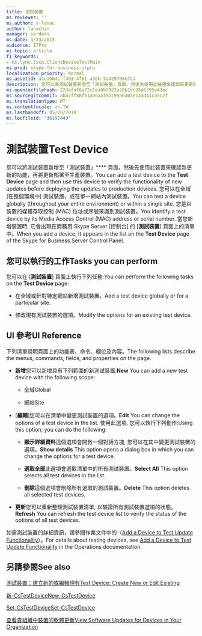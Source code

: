 ```yaml
---
title: 測試裝置
ms.reviewer: ''
ms.author: v-lanac
author: lanachin
manager: serdars
ms.date: 3/23/2015
audience: ITPro
ms.topic: article
f1_keywords:
- ms.lync.lscp.ClientDeviceTestMain
ms.prod: skype-for-business-itpro
localization_priority: Normal
ms.assetid: a1ea564c-f403-4f61-a36b-5a429708e7ca
description: 您可以將測試裝置新增至「測試裝置」頁面，然後先使用此裝置來確認新更新的功能，再將更新部署至生產裝置。 您可以在全域 (在整個環境中) 測試裝置，或在單一網站內測試裝置。 您是以裝置的媒體存取控制 (MAC) 位址或序號來識別測試裝置。 當您新增裝置時, 它會出現在商務用 Skype Server [控制台] 的 [測試裝置] 頁面上的清單中。
ms.openlocfilehash: 223efaf8a72c5ea0b7922a28b1dc26a6395e43ec
ms.sourcegitcommit: ab47ff88f51a96aaf8bc99a6303e114d41ca5c2f
ms.translationtype: MT
ms.contentlocale: zh-TW
ms.lasthandoff: 05/20/2019
ms.locfileid: "36192449"
---
```

# <a name="test-device"></a><span data-ttu-id="03687-106">測試裝置</span><span class="sxs-lookup"><span data-stu-id="03687-106">Test Device</span></span>

<span data-ttu-id="03687-107">您可以將測試裝置新增至「測試裝置」\*\*\*\* 頁面，然後先使用此裝置來確認新更新的功能，再將更新部署至生產裝置。</span><span class="sxs-lookup"><span data-stu-id="03687-107">You can add a test device to the **Test Device** page and then use this device to verify the functionality of new updates before deploying the updates to production devices.</span></span> <span data-ttu-id="03687-108">您可以在全域 (在整個環境中) 測試裝置，或在單一網站內測試裝置。</span><span class="sxs-lookup"><span data-stu-id="03687-108">You can test a device globally (throughout your entire environment) or within a single site.</span></span> <span data-ttu-id="03687-109">您是以裝置的媒體存取控制 (MAC) 位址或序號來識別測試裝置。</span><span class="sxs-lookup"><span data-stu-id="03687-109">You identify a test device by its Media Access Control (MAC) address or serial number.</span></span> <span data-ttu-id="03687-110">當您新增裝置時, 它會出現在商務用 Skype Server [控制台] 的 [**測試裝置**] 頁面上的清單中。</span><span class="sxs-lookup"><span data-stu-id="03687-110">When you add a device, it appears in the list on the **Test Device** page of the Skype for Business Server Control Panel.</span></span>

## <a name="tasks-you-can-perform"></a><span data-ttu-id="03687-111">您可以執行的工作</span><span class="sxs-lookup"><span data-stu-id="03687-111">Tasks you can perform</span></span>

<span data-ttu-id="03687-112">您可以在 [**測試裝置**] 頁面上執行下列任務:</span><span class="sxs-lookup"><span data-stu-id="03687-112">You can perform the following tasks on the **Test Device** page:</span></span>

- <span data-ttu-id="03687-113">在全域或針對特定網站新增測試裝置。</span><span class="sxs-lookup"><span data-stu-id="03687-113">Add a test device globally or for a particular site.</span></span>

- <span data-ttu-id="03687-114">修改現有測試裝置的選項。</span><span class="sxs-lookup"><span data-stu-id="03687-114">Modify the options for an existing test device.</span></span>

## <a name="ui-reference"></a><span data-ttu-id="03687-115">UI 參考</span><span class="sxs-lookup"><span data-stu-id="03687-115">UI Reference</span></span>

<span data-ttu-id="03687-116">下列清單說明頁面上的功能表、命令、欄位及內容。</span><span class="sxs-lookup"><span data-stu-id="03687-116">The following lists describe the menus, commands, fields, and properties on the page.</span></span>

- <span data-ttu-id="03687-117">**新增**您可以新增具有下列範圍的新測試裝置:</span><span class="sxs-lookup"><span data-stu-id="03687-117">**New** You can add a new test device with the following scope:</span></span>

  - <span data-ttu-id="03687-118">全域</span><span class="sxs-lookup"><span data-stu-id="03687-118">Global</span></span>

  - <span data-ttu-id="03687-119">網站</span><span class="sxs-lookup"><span data-stu-id="03687-119">Site</span></span>

- <span data-ttu-id="03687-120">[**編輯**]您可以在清單中變更測試裝置的選項。</span><span class="sxs-lookup"><span data-stu-id="03687-120">**Edit** You can change the options of a test device in the list.</span></span> <span data-ttu-id="03687-121">使用此選項, 您可以執行下列動作:</span><span class="sxs-lookup"><span data-stu-id="03687-121">Using this option, you can do the following:</span></span>

  - <span data-ttu-id="03687-122">**顯示詳細資料**這個選項會開啟一個對話方塊, 您可以在其中變更測試裝置的選項。</span><span class="sxs-lookup"><span data-stu-id="03687-122">**Show details** This option opens a dialog box in which you can change the options for a test device.</span></span>

  - <span data-ttu-id="03687-123">**選取全部**此選項會選取清單中的所有測試裝置。</span><span class="sxs-lookup"><span data-stu-id="03687-123">**Select All** This option selects all test devices in the list.</span></span>

  - <span data-ttu-id="03687-124">**刪除**這個選項會刪除所有選取的測試裝置。</span><span class="sxs-lookup"><span data-stu-id="03687-124">**Delete** This option deletes all selected test devices.</span></span>

- <span data-ttu-id="03687-125">**更新**您可以重新整理測試裝置清單, 以驗證所有測試裝置選項的狀態。</span><span class="sxs-lookup"><span data-stu-id="03687-125">**Refresh** You can refresh the test device list to verify the status of the options of all test devices.</span></span>

<span data-ttu-id="03687-126">如需測試裝置的詳細資訊，請參閱作業文件中的〈[Add a Device to Test Update Functionality](https://technet.microsoft.com/library/ce509fd1-17b3-4b78-b269-fe5d06fe2e1d.aspx)〉。</span><span class="sxs-lookup"><span data-stu-id="03687-126">For details about testing devices, see [Add a Device to Test Update Functionality](https://technet.microsoft.com/library/ce509fd1-17b3-4b78-b269-fe5d06fe2e1d.aspx) in the Operations documentation.</span></span>
## <a name="see-also"></a><span data-ttu-id="03687-127">另請參閱</span><span class="sxs-lookup"><span data-stu-id="03687-127">See also</span></span>

[<span data-ttu-id="03687-128">測試裝置：建立新的或編輯現有</span><span class="sxs-lookup"><span data-stu-id="03687-128">Test Device: Create New or Edit Existing</span></span>](test-device-create-new-or-edit-existing.md)

[<span data-ttu-id="03687-129">新-CsTestDevice</span><span class="sxs-lookup"><span data-stu-id="03687-129">New-CsTestDevice</span></span>](https://docs.microsoft.com/powershell/module/skype/new-cstestdevice?view=skype-ps)

[<span data-ttu-id="03687-130">Set-CsTestDevice</span><span class="sxs-lookup"><span data-stu-id="03687-130">Set-CsTestDevice</span></span>](https://docs.microsoft.com/powershell/module/skype/set-cstestdevice?view=skype-ps)

[<span data-ttu-id="03687-131">查看貴組織中裝置的軟體更新</span><span class="sxs-lookup"><span data-stu-id="03687-131">View Software Updates for Devices in Your Organization</span></span>](https://technet.microsoft.com/library/d2cca12b-ed43-4e1f-90ab-d14bca8b482c.aspx)
